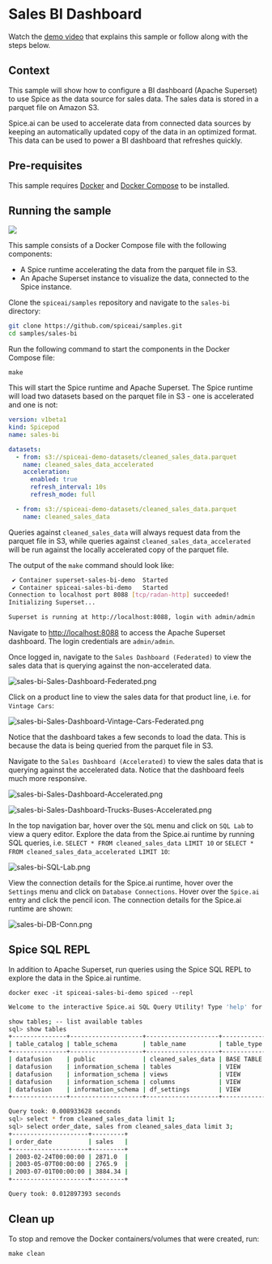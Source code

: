 # Sales BI Dashboard

Watch the [demo video](https://youtu.be/CTpctp6Sshg) that explains this sample or follow along with the steps below.

## Context

This sample will show how to configure a BI dashboard (Apache Superset) to use Spice as the data source for sales data. The sales data is stored in a parquet file on Amazon S3.

Spice.ai can be used to accelerate data from connected data sources by keeping an automatically updated copy of the data in an optimized format. This data can be used to power a BI dashboard that refreshes quickly.

## Pre-requisites

This sample requires [Docker](https://www.docker.com/) and [Docker Compose](https://docs.docker.com/compose/) to be installed.

## Running the sample

![](https://imagedelivery.net/HyTs22ttunfIlvyd6vumhQ/2c99263b-23a2-454f-9fdc-a9cfd67f8d00/public)

This sample consists of a Docker Compose file with the following components:
- A Spice runtime accelerating the data from the parquet file in S3.
- An Apache Superset instance to visualize the data, connected to the Spice instance.

Clone the `spiceai/samples` repository and navigate to the `sales-bi` directory:

```bash
git clone https://github.com/spiceai/samples.git
cd samples/sales-bi
```

Run the following command to start the components in the Docker Compose file:

`make`

This will start the Spice runtime and Apache Superset. The Spice runtime will load two datasets based on the parquet file in S3 - one is accelerated and one is not:

```yaml
version: v1beta1
kind: Spicepod
name: sales-bi

datasets:
  - from: s3://spiceai-demo-datasets/cleaned_sales_data.parquet
    name: cleaned_sales_data_accelerated
    acceleration:
      enabled: true
      refresh_interval: 10s
      refresh_mode: full

  - from: s3://spiceai-demo-datasets/cleaned_sales_data.parquet
    name: cleaned_sales_data
```

Queries against `cleaned_sales_data` will always request data from the parquet file in S3, while queries against `cleaned_sales_data_accelerated` will be run against the locally accelerated copy of the parquet file.

The output of the `make` command should look like:

```bash
 ✔ Container superset-sales-bi-demo  Started                                                                                                                                           0.0s
 ✔ Container spiceai-sales-bi-demo   Started                                                                                                                                           0.0s
Connection to localhost port 8088 [tcp/radan-http] succeeded!
Initializing Superset...

Superset is running at http://localhost:8088, login with admin/admin
```

Navigate to [http://localhost:8088](http://localhost:8088) to access the Apache Superset dashboard. The login credentials are `admin/admin`.

Once logged in, navigate to the `Sales Dashboard (Federated)` to view the sales data that is querying against the non-accelerated data.

![sales-bi-Sales-Dashboard-Federated.png](https://imagedelivery.net/HyTs22ttunfIlvyd6vumhQ/0c48f466-cbcc-4672-9df0-e165f90df200/public)

Click on a product line to view the sales data for that product line, i.e. for `Vintage Cars`:

![sales-bi-Sales-Dashboard-Vintage-Cars-Federated.png](https://imagedelivery.net/HyTs22ttunfIlvyd6vumhQ/a580d789-ec8c-445d-0a17-1ead27e85000/public)

Notice that the dashboard takes a few seconds to load the data. This is because the data is being queried from the parquet file in S3.

Navigate to the `Sales Dashboard (Accelerated)` to view the sales data that is querying against the accelerated data. Notice that the dashboard feels much more responsive.

![sales-bi-Sales-Dashboard-Accelerated.png](https://imagedelivery.net/HyTs22ttunfIlvyd6vumhQ/3735c62c-e69a-4aba-5399-5b09a87dbe00/public)

![sales-bi-Sales-Dashboard-Trucks-Buses-Accelerated.png](https://imagedelivery.net/HyTs22ttunfIlvyd6vumhQ/d0d0c14e-d281-46ac-de3c-e5e16a8e0200/public)

In the top navigation bar, hover over the `SQL` menu and click on `SQL Lab` to view a query editor. Explore the data from the Spice.ai runtime by running SQL queries, i.e. `SELECT * FROM cleaned_sales_data LIMIT 10` or `SELECT * FROM cleaned_sales_data_accelerated LIMIT 10`:

![sales-bi-SQL-Lab.png](https://imagedelivery.net/HyTs22ttunfIlvyd6vumhQ/c90376cf-d56e-49a7-09f1-a1e53979b500/public)

View the connection details for the Spice.ai runtime, hover over the `Settings` menu and click on `Database Connections`. Hover over the `Spice.ai` entry and click the pencil icon. The connection details for the Spice.ai runtime are shown:

![sales-bi-DB-Conn.png](https://imagedelivery.net/HyTs22ttunfIlvyd6vumhQ/6ba7b08c-fa78-4613-646d-c07d9cd4ab00/public)

## Spice SQL REPL
In addition to Apache Superset, run queries using the Spice SQL REPL to explore the data in the Spice.ai runtime.

`docker exec -it spiceai-sales-bi-demo spiced --repl`

```bash
Welcome to the interactive Spice.ai SQL Query Utility! Type 'help' for help.

show tables; -- list available tables
sql> show tables
+---------------+--------------------+--------------------+------------+
| table_catalog | table_schema       | table_name         | table_type |
+---------------+--------------------+--------------------+------------+
| datafusion    | public             | cleaned_sales_data | BASE TABLE |
| datafusion    | information_schema | tables             | VIEW       |
| datafusion    | information_schema | views              | VIEW       |
| datafusion    | information_schema | columns            | VIEW       |
| datafusion    | information_schema | df_settings        | VIEW       |
+---------------+--------------------+--------------------+------------+

Query took: 0.008933628 seconds
sql> select * from cleaned_sales_data limit 1;
sql> select order_date, sales from cleaned_sales_data limit 3;
+---------------------+---------+
| order_date          | sales   |
+---------------------+---------+
| 2003-02-24T00:00:00 | 2871.0  |
| 2003-05-07T00:00:00 | 2765.9  |
| 2003-07-01T00:00:00 | 3884.34 |
+---------------------+---------+

Query took: 0.012897393 seconds
```

## Clean up

To stop and remove the Docker containers/volumes that were created, run:

`make clean`
